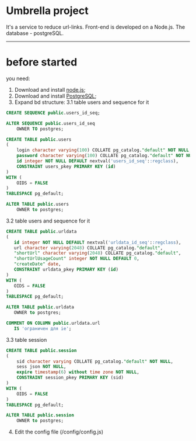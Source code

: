 # Umbrella project
It's a service to reduce url-links. Front-end is developed on a Node.js. The database - postgreSQL.
***

# before started
you need:
  1. Download and install [node.js](https://nodejs.org/en/download/);
  2. Download and install [PostgreSQL](https://www.openscg.com/bigsql/postgresql/installers.jsp/);
  3. Expand bd structure:
  3.1 table users and sequence for it
~~~~sql
CREATE SEQUENCE public.users_id_seq;

ALTER SEQUENCE public.users_id_seq
    OWNER TO postgres;

CREATE TABLE public.users
(
    login character varying(100) COLLATE pg_catalog."default" NOT NULL,
    password character varying(100) COLLATE pg_catalog."default" NOT NULL,
    id integer NOT NULL DEFAULT nextval('users_id_seq'::regclass),
    CONSTRAINT users_pkey PRIMARY KEY (id)
)
WITH (
    OIDS = FALSE
)
TABLESPACE pg_default;

ALTER TABLE public.users
    OWNER to postgres;
~~~~
 3.2 table users and sequence for it
 ~~~~sql
 CREATE TABLE public.urldata
(
    id integer NOT NULL DEFAULT nextval('urldata_id_seq'::regclass),
    url character varying(2048) COLLATE pg_catalog."default",
    "shortUrl" character varying(2048) COLLATE pg_catalog."default",
    "shortUrlUsageCount" integer NOT NULL DEFAULT 0,
    "createDate" date,
    CONSTRAINT urldata_pkey PRIMARY KEY (id)
)
WITH (
    OIDS = FALSE
)
TABLESPACE pg_default;

ALTER TABLE public.urldata
    OWNER to postgres;

COMMENT ON COLUMN public.urldata.url
    IS 'ограничен для ie';
~~~~
  3.3 table session
~~~~sql
CREATE TABLE public.session
(
    sid character varying COLLATE pg_catalog."default" NOT NULL,
    sess json NOT NULL,
    expire timestamp(6) without time zone NOT NULL,
    CONSTRAINT session_pkey PRIMARY KEY (sid)
)
WITH (
    OIDS = FALSE
)
TABLESPACE pg_default;

ALTER TABLE public.session
    OWNER to postgres;
~~~~
  4. Edit the config file (/config/config.js)



  


